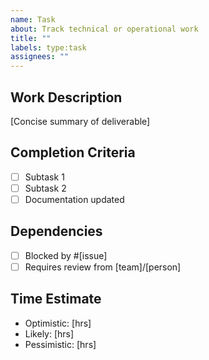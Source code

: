 ```yaml
---
name: Task
about: Track technical or operational work
title: ""
labels: type:task
assignees: ""
---
```


## Work Description

[Concise summary of deliverable]

## Completion Criteria

- [ ] Subtask 1
- [ ] Subtask 2
- [ ] Documentation updated

## Dependencies

- [ ] Blocked by #[issue]
- [ ] Requires review from [team]/[person]

## Time Estimate

- Optimistic: [hrs]
- Likely: [hrs]
- Pessimistic: [hrs]
